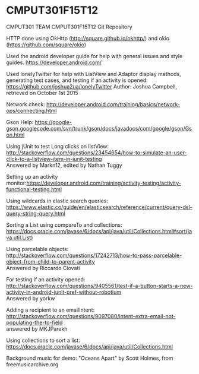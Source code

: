 # CMPUT301F15T12
CMPUT301 TEAM CMPUT301F15T12 Git Repository  
  
HTTP done using OkHttp (http://square.github.io/okhttp/) and okio (https://github.com/square/okio)

Used the android developer guide for help with general issues and style guides. https://developer.android.com/

Used lonelyTwitter for help with ListView and Adaptor display methods, generating test cases, and testing if an activity is opened: https://github.com/joshua2ua/lonelyTwitter Author: Joshua Campbell, retrieved on October 1st 2015  

Network check: http://developer.android.com/training/basics/network-ops/connecting.html  

Gson Help: https://google-gson.googlecode.com/svn/trunk/gson/docs/javadocs/com/google/gson/Gson.html  

Using jUnit to test Long clicks on listView:   http://stackoverflow.com/questions/23454654/how-to-simulate-an-user-click-to-a-listview-item-in-junit-testing  
      Answered by Markn12, edited by Nathan Tuggy  
      
Setting up an activity monitor:https://developer.android.com/training/activity-testing/activity-functional-testing.html  
    
Using wildcards in elastic search queries: https://www.elastic.co/guide/en/elasticsearch/reference/current/query-dsl-query-string-query.html

Sorting a List using compareTo and collections:
https://docs.oracle.com/javase/6/docs/api/java/util/Collections.html#sort(java.util.List)

Using parcelable objects:
http://stackoverflow.com/questions/17242713/how-to-pass-parcelable-object-from-child-to-parent-activity   
Answered by Riccardo Ciovati

For testing if an activity opened:
http://stackoverflow.com/questions/9405561/test-if-a-button-starts-a-new-activity-in-android-junit-pref-without-robotium   
Answered by yorkw

Adding a recipient to an emailIntent:   http://stackoverflow.com/questions/9097080/intent-extra-email-not-populating-the-to-field  
             answered by MKJParekh   

Using collections to sort a list:
https://docs.oracle.com/javase/6/docs/api/java/util/Collections.html

Background music for demo:
"Oceans Apart" by Scott Holmes, from freemusicarchive.org
